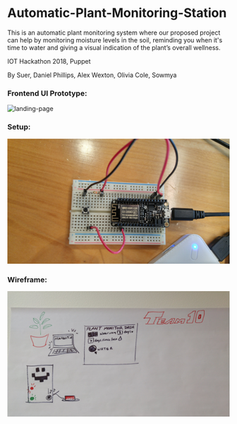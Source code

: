 # Automatic-Plant-Monitoring-Station

This is an automatic plant monitoring system where our proposed project can help by monitoring moisture levels in the soil, reminding you when it's time to water and giving a visual indication of the plant’s overall wellness.

IOT Hackathon 2018, Puppet

By Suer, Daniel Phillips, Alex Wexton, Olivia Cole, Sowmya

### Frontend UI Prototype:
![landing-page](https://github.com/sowmyadsl/Automatic-Plant-Monitoring-Station/commit/aba1ac8f6c4f5a692e5c4de784d7c342fe50f778)

### Setup:
![screenshot](https://github.com/sowmyadsl/Automatic-Plant-Monitoring-Station/blob/master/Photos/20180324_124542_HDR.jpg)

### Wireframe:
![screenshot](https://github.com/sowmyadsl/Automatic-Plant-Monitoring-Station/blob/master/Photos/20180324_124611_HDR.jpg)
